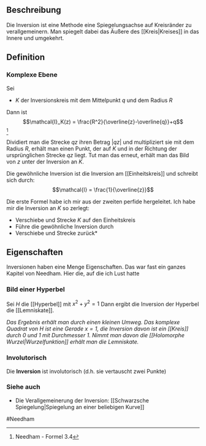 ## Beschreibung
Die Inversion ist eine Methode eine Spiegelungsachse auf Kreisränder zu verallgemeinern.
Man spiegelt dabei das Äußere des [[Kreis|Kreises]] in das Innere und umgekehrt.

## Definition
### Komplexe Ebene


Sei 
- $K$ der Inversionskreis mit dem Mittelpunkt $q$ und dem Radius $R$

Dann ist
$$\mathcal{I}_K(z) = \frac{R^2}{\overline{z}-\overline{q}}+q$$[^1]

Dividiert man die Strecke $qz$ ihren Betrag $|qz|$ und multipliziert sie mit dem Radius $R$, erhält man einen Punkt, der auf $K$ und in der Richtung der ursprünglichen Strecke $qz$ liegt.
Tut man das erneut, erhält man das Bild von $z$ unter der Inversion an $K$.

Die gewöhnliche Inversion ist die Inversion am [[Einheitskreis]] und schreibt sich durch:
$$\mathcal{I} = \frac{1}{\overline{z}}$$

Die erste Formel habe ich mir aus der zweiten perfide hergeleitet. Ich habe mir die Inversion an $K$ so zerlegt:
- Verschiebe und Strecke $K$ auf den Einheitskreis
- Führe die gewöhnliche Inversion durch
- Verschiebe und Strecke zurück*

## Eigenschaften
Inversionen haben eine Menge Eigenschaften. Das war fast ein ganzes Kapitel von Needham. Hier die, auf die ich Lust hatte

### Bild einer Hyperbel
Sei $H$ die [[Hyperbel]] mit $x^2 + y^2 = 1$
Dann ergibt die Inversion der Hyperbel die [[Lemniskate]].

*Das Ergebnis erhält man durch einen kleinen Umweg. Das komplexe Quadrat von $H$ ist eine Gerade $x=1$, die Inversion davon ist ein [[Kreis]] durch 0 und 1 mit Durchmesser 1. Nimmt man davon die [[Holomorphe Wurzel|Wurzelfunktion]] erhält man die Lemniskate.* 

### Involutorisch
Die **Inversion** ist involutorisch (d.h. sie vertauscht zwei Punkte)

### Siehe auch
- Die Verallgemeinerung der Inversion: [[Schwarzsche Spiegelung|Spiegelung an einer beliebigen Kurve]]

#Needham

[^1]: Needham - Formel 3.4 